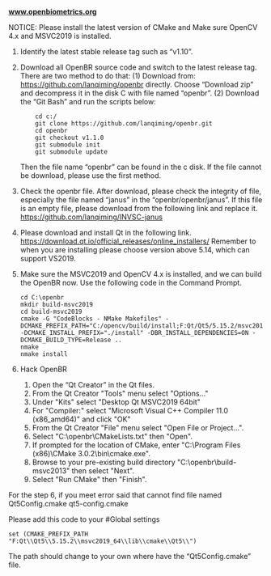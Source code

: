 **www.openbiometrics.org**

NOTICE: Please install the latest version of CMake and Make sure OpenCV 4.x and MSVC2019 is installed. 

1.	Identify the latest stable release tag such as “v1.10”. 
2.	Download all OpenBR source code and switch to the latest release tag. There are two method to do that:
        (1)	Download from: https://github.com/lanqiming/openbr directly. Choose “Download zip” and decompress it in the disk C               with file named “openbr”.
        (2)	Download the “Git Bash” and run the scripts below:      
        
            cd c:/
            git clone https://github.com/lanqiming/openbr.git
            cd openbr
            git checkout v1.1.0
            git submodule init
            git submodule update
            
 	Then the file name “openbr” can be found in the c disk. If the file cannot be download, please use the first method.
            
            
3.	Check the openbr file. After download, please check the integrity of file, especially the file named “janus” in the “openbr/openbr/janus”. If this file is an empty file, please download from the following link and replace it. 
https://github.com/lanqiming/INVSC-janus

4.	Please download and install Qt in the following link.
https://download.qt.io/official_releases/online_installers/
Remember to when you are installing please choose version above 5.14, which can support VS2019.

5.	Make sure the MSVC2019 and OpenCV 4.x is installed, and we can build the OpenBR now. 
Use the following code in the Command Prompt.

    	cd C:\openbr
    	mkdir build-msvc2019
    	cd build-msvc2019
    	cmake -G "CodeBlocks - NMake Makefiles" -DCMAKE_PREFIX_PATH="C:/opencv/build/install;F:Qt/Qt5/5.15.2/msvc2019_64" -DCMAKE_INSTALL_PREFIX="./install" -DBR_INSTALL_DEPENDENCIES=ON -DCMAKE_BUILD_TYPE=Release ..
    	nmake
    	nmake install
    
6.	Hack OpenBR
    1.	Open the “Qt Creator” in the Qt files.
    2.	From the Qt Creator "Tools" menu select "Options..."
    3.	Under "Kits" select "Desktop Qt MSVC2019 64bit"
    4.	For "Compiler:" select "Microsoft Visual C++ Compiler 11.0 (x86_amd64)" and click "OK"
    5.	From the Qt Creator "File" menu select "Open File or Project...".
    6.	Select "C:\openbr\CMakeLists.txt" then "Open".
    7.	If prompted for the location of CMake, enter "C:\Program Files (x86)\CMake 3.0.2\bin\cmake.exe".
    8.	Browse to your pre-existing build directory "C:\openbr\build-msvc2013" then select "Next".
    9.	Select "Run CMake" then "Finish".
    
For the step 6, if you meet error said that cannot find file named
	Qt5Config.cmake
	qt5-config.cmake

Please add this code to your #Global settings

    set (CMAKE_PREFIX_PATH "F:Qt\\Qt5\\5.15.2\\msvc2019_64\\lib\\cmake\\Qt5\\")

The path should change to your own where have the “Qt5Config.cmake” file. 






